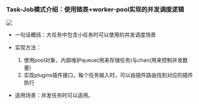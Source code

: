 ### Task-Job模式介绍：使用链表+worker-pool实现的并发调度逻辑
![](?raw=true)
- 一句话概括：大任务中包含小任务时可以使用的并发调度场景
- 实现方法：
    1. 使用pool对象，内部维护queue(用来存储任务)与chan(用来控制并发数量)
    2. 实现plugins插件接口，每个任务输入时，可以由插件路由找到对应的插件执行
     
- 适用场景：并发任务时可以适用。
  
  
